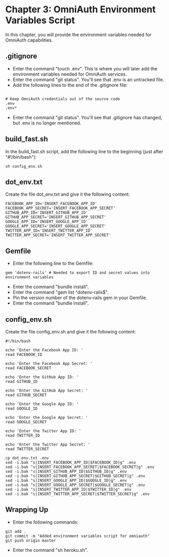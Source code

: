 # Chapter 3: OmniAuth Environment Variables Script

In this chapter, you will provide the environment variables needed for OmniAuth capabilities.

## .gitignore
* Enter the command "touch .env".  This is where you will later add the environment variables needed for OmniAuth services.
* Enter the command "git status".  You'll see that .env is an untracked file.
* Add the following lines to the end of the .gitignore file:
```

# Keep OmniAuth credentials out of the source code
.env
.env*
```
* Enter the command "git status".  You'll see that .gitignore has changed, but .env is no longer mentioned.

## build_fast.sh
In the build_fast.sh script, add the following line to the beginning (just after "#!/bin/bash"):
```
sh config_env.sh
```

## dot_env.txt
Create the file dot_env.txt and give it the following content:
```
FACEBOOK_APP_ID='INSERT_FACEBOOK_APP_ID'
FACEBOOK_APP_SECRET='INSERT_FACEBOOK_APP_SECRET'
GITHUB_APP_ID='INSERT_GITHUB_APP_ID'
GITHUB_APP_SECRET='INSERT_GITHUB_APP_SECRET'
GOOGLE_APP_ID='INSERT_GOOGLE_APP_ID'
GOOGLE_APP_SECRET='INSERT_GOOGLE_APP_SECRET'
TWITTER_APP_ID='INSERT_TWITTER_APP_ID'
TWITTER_APP_SECRET='INSERT_TWITTER_APP_SECRET'
```

## Gemfile
* Enter the following line to the Gemfile:
```
gem 'dotenv-rails' # Needed to export ID and secret values into environment variables
```
* Enter the command "bundle install".
* Enter the command "gem list ^dotenv-rails$".
* Pin the version number of the dotenv-rails gem in your Gemfile.
* Enter the command "bundle install".

## config_env.sh
Create the file config_env.sh and give it the following content:
```
#!/bin/bash

echo 'Enter the Facebook App ID: '
read FACEBOOK_ID

echo 'Enter the Facebook App Secret: '
read FACEBOOK_SECRET

echo 'Enter the GitHub App ID: '
read GITHUB_ID

echo 'Enter the GitHub App Secret: '
read GITHUB_SECRET

echo 'Enter the Google App ID: '
read GOOGLE_ID

echo 'Enter the Google App Secret: '
read GOOGLE_SECRET

echo 'Enter the Twitter App ID: '
read TWITTER_ID

echo 'Enter the Twitter App Secret: '
read TWITTER_SECRET

cp dot_env.txt .env
sed -i.bak "s|INSERT_FACEBOOK_APP_ID|$FACEBOOK_ID|g" .env
sed -i.bak "s|INSERT_FACEBOOK_APP_SECRET|$FACEBOOK_SECRET|g" .env
sed -i.bak "s|INSERT_GITHUB_APP_ID|$GITHUB_ID|g" .env
sed -i.bak "s|INSERT_GITHUB_APP_SECRET|$GITHUB_SECRET|g" .env
sed -i.bak "s|INSERT_GOOGLE_APP_ID|$GOOGLE_ID|g" .env
sed -i.bak "s|INSERT_GOOGLE_APP_SECRET|$GOOGLE_SECRET|g" .env
sed -i.bak "s|INSERT_TWITTER_APP_ID|$TWITTER_ID|g" .env
sed -i.bak "s|INSERT_TWITTER_APP_SECRET|$TWITTER_SECRET|g" .env
```

## Wrapping Up
* Enter the following commands:
```
git add .
git commit -m "Added environment variables script for omniauth"
git push origin master
```
* Enter the command "sh heroku.sh".
